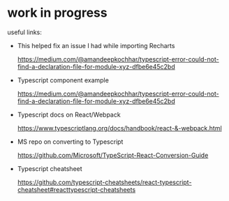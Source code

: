 work in progress
================

useful links:

- This helped fix an issue I had while importing Recharts

  https://medium.com/@amandeepkochhar/typescript-error-could-not-find-a-declaration-file-for-module-xyz-dfbe6e45c2bd

- Typescript component example

  https://medium.com/@amandeepkochhar/typescript-error-could-not-find-a-declaration-file-for-module-xyz-dfbe6e45c2bd

- Typescript docs on React/Webpack

  https://www.typescriptlang.org/docs/handbook/react-&-webpack.html

- MS repo on converting to Typescript

  https://github.com/Microsoft/TypeScript-React-Conversion-Guide

- Typescript cheatsheet

  https://github.com/typescript-cheatsheets/react-typescript-cheatsheet#reacttypescript-cheatsheets
